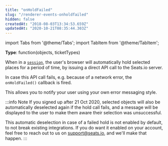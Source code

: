 ```yaml
---
title: "onHoldFailed"
slug: "/renderer-events-onholdfailed"
hidden: false
createdAt: "2018-08-03T13:34:53.659Z"
updatedAt: "2020-10-21T08:35:44.303Z"
---
```


import Tabs from '@theme/Tabs';
import TabItem from '@theme/TabItem';

**Type**: function(objects, ticketTypes)  

When in a [`session`](renderer-config-session), the user's browser will automatically hold selected places for a period of time, by issuing a direct API call to the Seats.io server.  

In case this API call fails, e.g. because of a network error, the `onHoldFailed()` callback is fired. 

This allows you to notify your user using your own error messaging style.



:::info Note
If you signed up after 21 Oct 2020, selected objects will also be automatically deselected again if the hold call fails, and a message will be displayed to the user to make them aware their selection was unsuccessful. 

This automatic deselection in case of a failed hold is not enabled by default, to not break existing integrations. If you do want it enabled on your account, feel free to reach out to us on [support@seats.io](mailto:support@seats.io), and we'll make that happen.
:::

